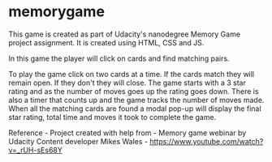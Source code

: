 # memorygame

This game is created as part of Udacity's nanodegree Memory Game project assignment. It is created using HTML, CSS and JS. 

In this game the player will click on cards and find matching pairs. 

To play the game click on two cards at a time. If the cards match they will remain open. If they don't they will close. The game starts with a 3 star rating and as the number of moves goes up the rating goes down. There is also a timer that counts up and the game tracks the number of moves made. When all the matching cards are found a modal pop-up will display the final star rating, total time and moves it took to complete the game. 

Reference - 
Project created with help from - 
Memory game webinar by Udacity Content developer Mikes Wales - https://www.youtube.com/watch?v=_rUH-sEs68Y
